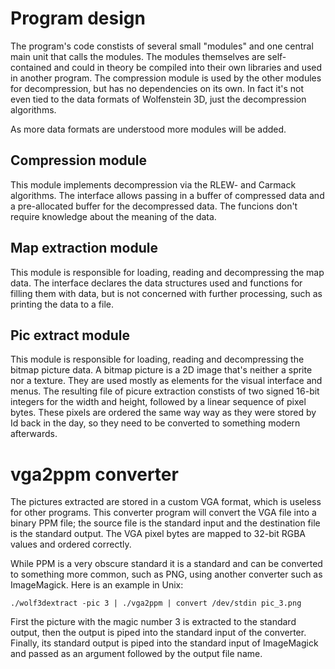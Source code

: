 Program design
==============

The program's code constists of several small "modules" and one central main
unit that calls the modules. The modules themselves are self-contained and could
in theory be compiled into their own libraries and used in another program. The
compression module is used by the other modules for decompression, but has no
dependencies on its own. In fact it's not even tied to the data formats of
Wolfenstein 3D, just the decompression algorithms.

As more data formats are understood more modules will be added.

Compression module
------------------
This module implements decompression via the RLEW- and Carmack algorithms. The
interface allows passing in a buffer of compressed data and a pre-allocated
buffer for the decompressed data. The funcions don't require knowledge about
the meaning of the data.

Map extraction module
---------------------
This module is responsible for loading, reading and decompressing the map data.
The interface declares the data structures used and functions for filling them
with data, but is not concerned with further processing, such as printing the
data to a file.

Pic extract module
------------------
This module is responsible for loading, reading and decompressing the bitmap
picture data. A bitmap picture is a 2D image that's neither a sprite nor a
texture. They are used mostly as elements for the visual interface and menus.
The resulting file of picure extraction constists of two signed 16-bit integers
for the width and height, followed by a linear sequence of pixel bytes. These
pixels are ordered the same way way as they were stored by Id back in the day,
so they need to be converted to something modern afterwards.

vga2ppm converter
=================
The pictures extracted are stored in a custom VGA format, which is useless for
other programs. This converter program will convert the VGA file into a binary
PPM file; the source file is the standard input and the destination file is the
standard output. The VGA pixel bytes are mapped to 32-bit RGBA values and
ordered correctly.

While PPM is a very obscure standard it is a standard and can be converted to
something more common, such as PNG, using another converter such as ImageMagick.
Here is an example in Unix:

	./wolf3dextract -pic 3 | ./vga2ppm | convert /dev/stdin pic_3.png

First the picture with the magic number 3 is extracted to the standard output,
then the output is piped into the standard input of the converter. Finally, its
standard output is piped into the standard input of ImageMagick and passed as an
argument followed by the output file name.

